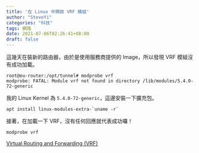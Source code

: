 ```yaml
---
title: '在 Linux 中開啟 VRF 模組'
author: "SteveYi"
categories: "科技"
tags: 網路
date: 2021-07-06T02:26:41+08:00
draft: false
---
```


這幾天在裝新的路由器，由於是使用服務商提供的 Image，所以發現 VRF 模組沒有成功加載。

```command
root@eu-router:/opt/tunnel# modprobe vrf
modprobe: FATAL: Module vrf not found in directory /lib/modules/5.4.0-72-generic
```

我的 Linux Kernel 為 `5.4.0-72-generic`，這邊安裝一下擴充包。

```apt
apt install linux-modules-extra-`uname -r`
```

接著，在加載一下 VRF，沒有任何回應就代表成功囉！

```
modprobe vrf
```

[Virtual Routing and Forwarding (VRF)](https://www.kernel.org/doc/Documentation/networking/vrf.txt)
